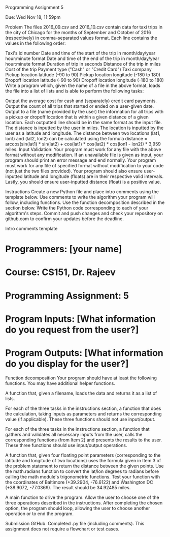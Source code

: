 Programming Assignment 5

Due: Wed Nov 18, 11:59pm

Problem
The files 2016_09.csv and 2016_10.csv contain data for taxi trips in the city of Chicago for the months of September and October of 2016 (respectively) in comma-separated values format. Each line contains the values in the following order:

Taxi's id number
Date and time of the start of the trip in month/day/year hour:minute format
Date and time of the end of the trip in month/day/year hour:minute format
Duration of trip in seconds
Distance of the trip in miles
Cost of the trip
Payment type ("Cash" or "Credit Card")
Taxi company
Pickup location latitude (-90 to 90)
Pickup location longitude (-180 to 180)
Dropoff location latitude (-90 to 90)
Dropoff location longitude (-180 to 180)
Write a program which, given the name of a file in the above format, loads the file into a list of lists and is able to perform the following tasks:

Output the average cost for cash and (separately) credit card payments.
Output the count of all trips that started or ended on a user-given date.
Output to a file (name provided by the user) the information for all trips with a pickup or dropoff location that is within a given distance of a given location.
Each outputted line should be in the same format as the input file.
The distance is inputted by the user in miles.
The location is inputted by the user as a latitude and longitude.
The distance between two locations (lat1, lon1) and (lat2, lon2) can be calculated using the formula distance = arccos(sin(lat1) * sin(lat2) + cos(lat1) * cos(lat2) * cos(lon1 - lon2)) * 3,959 miles.
Input Validation: Your program must work for any file with the above format without any modification. If an unavailable file is given as input, your program should print an error message and end normally. Your program must work for any file of specified format without modification to your code (not just the two files provided). Your program should also ensure user-inputted latitude and longitude (floats) are in their respective valid intervals. Lastly, you should ensure user-inputted distance (float) is a positive value.

Instructions
Create a new Python file and place intro comments using the template below.
Use comments to write the algorithm your program will follow, including functions. Use the function decomposition described in the section below.
Write the Python code corresponding to each of your algorithm's steps.
Commit and push changes and check your repository on github.com to confirm your updates before the deadline.

Intro comments template
# Programmers: [your name]
# Course: CS151, Dr. Rajeev 
# Programming Assignment: 5
# Program Inputs: [What information do you request from the user?]
# Program Outputs: [What information do you display for the user?]
Function decomposition
Your program should have at least the following functions. You may have additional helper functions.

A function that, given a filename, loads the data and returns it as a list of lists.

For each of the three tasks in the instructions section, a function that does the calculation, taking inputs as parameters and returns the corresponding value (if applicable). These three functions should not use input/output.

For each of the three tasks in the instructions section, a function that gathers and validates all necessary inputs from the user, calls the corresponding functions (from Item 2) and presents the results to the user. These three functions should use input/output operations.

A function that, given four floating point parameters (corresponding to the latitude and longitude of two locations) uses the formula given in Item 3 of the problem statement to return the distance between the given points. Use the math.radians function to convert the lat/lon degrees to radians before calling the math module's trigonometric functions. Test your function with the coordinates of Baltimore (+39.2904, -76.6122) and Washington DC (+38.9072, -77.0369). The result should be 34.92485 miles.

A main function to drive the program. Allow the user to choose one of the three operations described in the instructions. After completing the chosen option, the program should loop, allowing the user to choose another operation or to end the program.

Submission
GitHub: Completed .py file (including comments).
This assignment does not require a flowchart or test cases.

